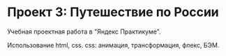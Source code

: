 # Проект 3: Путешествие по России

Учебная проектная работа в "Яндекс Практикуме".

Использование html, css.
css: анимация, трансформация, флекс, БЭМ.
